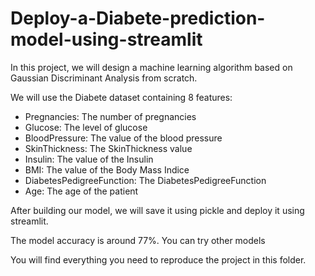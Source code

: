 # Deploy-a-Diabete-prediction-model-using-streamlit

In this project, we will design a machine learning algorithm based on Gaussian Discriminant Analysis from scratch.

We will use the Diabete dataset containing 8 features: 

* Pregnancies: The number of pregnancies
* Glucose: The level of glucose
* BloodPressure: The value of the blood pressure
* SkinThickness: The SkinThickness value
* Insulin: The value of the Insulin
* BMI: The value of the Body Mass Indice
* DiabetesPedigreeFunction: The DiabetesPedigreeFunction
* Age: The age of the patient


After building our model, we will save it using pickle and deploy it using streamlit.

The model accuracy is around 77%. You can try other models 

You will find everything you need to reproduce the project in this folder.
